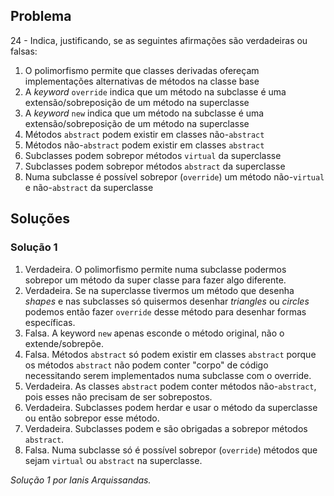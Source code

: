 ## Problema

24 - Indica, justificando, se as seguintes afirmações são verdadeiras ou
falsas:

1. O polimorfismo permite que classes derivadas ofereçam implementações
   alternativas de métodos na classe base
2. A _keyword_ `override` indica que um método na subclasse é uma
   extensão/sobreposição de um método na superclasse
3. A _keyword_ `new` indica que um método na subclasse é uma
   extensão/sobreposição de um método na superclasse
4. Métodos `abstract` podem existir em classes não-`abstract`
5. Métodos não-`abstract` podem existir em classes `abstract`
6. Subclasses podem sobrepor métodos `virtual` da superclasse
7. Subclasses podem sobrepor métodos `abstract` da superclasse
8. Numa subclasse é possível sobrepor (`override`) um método não-`virtual` e
   não-`abstract` da superclasse
   
   

   
## Soluções

### Solução 1

1. Verdadeira. O polimorfismo permite numa subclasse podermos sobrepor um método 
   da super classe para fazer algo diferente.
2. Verdadeira. Se na superclasse tivermos um método que desenha _shapes_ e nas 
   subclasses só quisermos desenhar _triangles_ ou _circles_ podemos então fazer 
  `override` desse método para desenhar formas específicas.
3. Falsa. A keyword `new` apenas esconde o método original, não o 
   extende/sobrepõe.
4. Falsa. Métodos `abstract` só podem existir em classes `abstract` porque os
   métodos `abstract` não podem conter "corpo" de código necessitando serem 
   implementados numa subclasse com o override.
5. Verdadeira. As classes `abstract` podem conter métodos não-`abstract`, pois 
   esses não precisam de ser sobrepostos.
6. Verdadeira. Subclasses podem herdar e usar o método da superclasse ou então 
   sobrepor esse método.
7. Verdadeira. Subclasses podem e são obrigadas a sobrepor métodos `abstract`.
8. Falsa. Numa subclasse só é possível sobrepor (`override`) métodos que sejam
   `virtual` ou `abstract` na superclasse.


*Solução 1 por Ianis Arquissandas.*
